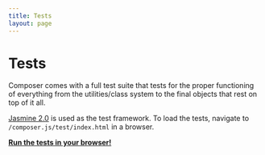 ```yaml
---
title: Tests
layout: page
---
```


# Tests

Composer comes with a full test suite that tests for the proper functioning of
everything from the utilities/class system to the final objects that rest on top
of it all.

[Jasmine 2.0](http://jasmine.github.io/2.0/introduction.html) is used as the
test framework. To load the tests, navigate to `/composer.js/test/index.html` in a
browser.

<strong><a href="/composer.js/test" target="_blank">Run the tests in your browser!</a></strong>

